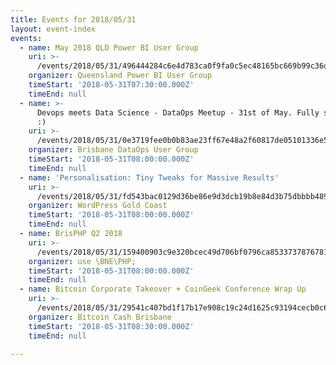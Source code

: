 ```yaml
---
title: Events for 2018/05/31
layout: event-index
events:
  - name: May 2018 QLD Power BI User Group
    uri: >-
      /events/2018/05/31/496444284c6e4d783ca0f9fa0c5ec48165bc669b99c36dab0c743d340db5f5f1
    organizer: Queensland Power BI User Group
    timeStart: '2018-05-31T07:30:00.000Z'
    timeEnd: null
  - name: >-
      Devops meets Data Science - DataOps Meetup - 31st of May. Fully sponsored
      :)
    uri: >-
      /events/2018/05/31/0e3719fee0b0b83ae23ff67e48a2f60817de05101336e549ca7cca57f54c0846
    organizer: Brisbane DataOps User Group
    timeStart: '2018-05-31T08:00:00.000Z'
    timeEnd: null
  - name: 'Personalisation: Tiny Tweaks for Massive Results'
    uri: >-
      /events/2018/05/31/fd543bac0129d36be86e9d3dcb19b8e84d3b75dbbbb489474fd20497f0a2a200
    organizer: WordPress Gold Coast
    timeStart: '2018-05-31T08:00:00.000Z'
    timeEnd: null
  - name: BrisPHP Q2 2018
    uri: >-
      /events/2018/05/31/159400903c9e320bcec49d706bf0796ca85337378767818e7c5868920a770eca
    organizer: use \BNE\PHP;
    timeStart: '2018-05-31T08:00:00.000Z'
    timeEnd: null
  - name: Bitcoin Corporate Takeover + CoinGeek Conference Wrap Up
    uri: >-
      /events/2018/05/31/29541c407bd1f17b17e908c19c24d1625c93194cecb0c61a8c4eb670df5d9ff4
    organizer: Bitcoin Cash Brisbane
    timeStart: '2018-05-31T08:30:00.000Z'
    timeEnd: null

---
```

